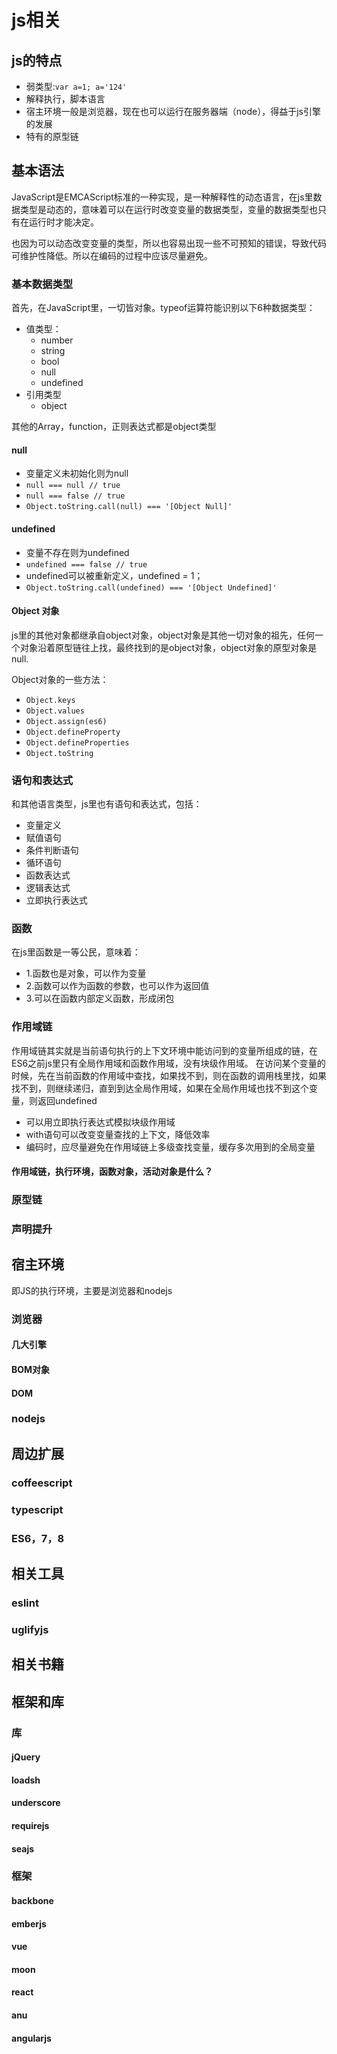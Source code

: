 # js相关

## js的特点

- 弱类型:`var a=1; a='124'`
- 解释执行，脚本语言
- 宿主环境一般是浏览器，现在也可以运行在服务器端（node），得益于js引擎的发展
- 特有的原型链

## 基本语法

JavaScript是EMCAScript标准的一种实现，是一种解释性的动态语言，在js里数据类型是动态的，意味着可以在运行时改变变量的数据类型，变量的数据类型也只有在运行时才能决定。

也因为可以动态改变变量的类型，所以也容易出现一些不可预知的错误，导致代码可维护性降低。所以在编码的过程中应该尽量避免。

### 基本数据类型
首先，在JavaScript里，一切皆对象。typeof运算符能识别以下6种数据类型：

- 值类型：
    + number
    + string
    + bool
    + null
    + undefined
- 引用类型
    + object

其他的Array，function，正则表达式都是object类型

#### null
- 变量定义未初始化则为null
- `null === null // true`
- `null === false // true`
- `Object.toString.call(null) === '[Object Null]'`

#### undefined
- 变量不存在则为undefined
- `undefined === false // true`
- undefined可以被重新定义，undefined = 1；
- `Object.toString.call(undefined) === '[Object Undefined]'`

#### Object 对象

js里的其他对象都继承自object对象，object对象是其他一切对象的祖先，任何一个对象沿着原型链往上找，最终找到的是object对象，object对象的原型对象是null.

Object对象的一些方法：

- `Object.keys`
- `Object.values`
- `Object.assign(es6)`
- `Object.defineProperty`
- `Object.defineProperties`
- `Object.toString`

### 语句和表达式

和其他语言类型，js里也有语句和表达式，包括：
- 变量定义
- 赋值语句
- 条件判断语句
- 循环语句
- 函数表达式
- 逻辑表达式
- 立即执行表达式

### 函数

在js里函数是一等公民，意味着：
- 1.函数也是对象，可以作为变量
- 2.函数可以作为函数的参数，也可以作为返回值
- 3.可以在函数内部定义函数，形成闭包

### 作用域链

作用域链其实就是当前语句执行的上下文环境中能访问到的变量所组成的链，在ES6之前js里只有全局作用域和函数作用域，没有块级作用域。
在访问某个变量的时候，先在当前函数的作用域中查找，如果找不到，则在函数的调用栈里找，如果找不到，则继续递归，直到到达全局作用域，如果在全局作用域也找不到这个变量，则返回undefined

- 可以用立即执行表达式模拟块级作用域
- with语句可以改变变量查找的上下文，降低效率
- 编码时，应尽量避免在作用域链上多级查找变量，缓存多次用到的全局变量

#### 作用域链，执行环境，函数对象，活动对象是什么？

### 原型链

### 声明提升

## 宿主环境

即JS的执行环境，主要是浏览器和nodejs
### 浏览器

#### 几大引擎

#### BOM对象

#### DOM

### nodejs

## 周边扩展

### coffeescript

### typescript

### ES6，7，8

## 相关工具

### eslint

### uglifyjs

## 相关书籍

## 框架和库

### 库

#### jQuery

#### loadsh

#### underscore

#### requirejs

#### seajs

### 框架

#### backbone

#### emberjs

#### vue

#### moon

#### react

#### anu

#### angularjs



